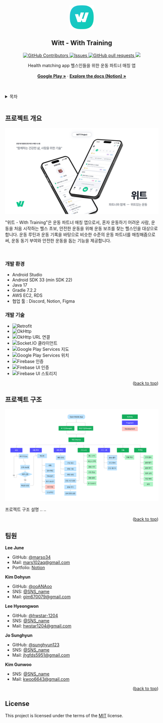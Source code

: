 <!-- PROJECT LOGO -->
<a name="readme-top"></a>
<br />
<div align="center">
  <a href="https://github.com/marso34/witt-client-java">
    <img src="info\witt_logo.png" alt="Logo" width="80" height="80">
  </a>

  ## Witt - With Training
  <p align="center">
    <a href="https://github.com/marso34/witt-java-client/graphs/contributors">
      <img alt="GitHub Contributors" src="https://img.shields.io/github/contributors/marso34/witt-java-client" />
    </a>
    <a href="https://github.com/marso34/witt-java-client/issues">
      <img alt="Issues" src="https://img.shields.io/github/issues/marso34/witt-java-client?color=0088ff" />
    </a>
    <a href="https://github.com/marso34/witt-java-client/pulls">
      <img alt="GitHub pull requests" src="https://img.shields.io/github/issues-pr/marso34/witt-java-client?color=0088ff" />
    </a>
    <a href="https://github.com/marso34/witt-client-java/pulse" alt="Activity">
      <img src="https://img.shields.io/github/commit-activity/m/marso34/witt-client-java" />
    </a>
    <br />
  </p>

  <p align="center">
    Health matching app 헬스인들을 위한 운동 파트너 매칭 앱 <br />
    <br />
    <a href="https://play.google.com/store/apps/details?id=com.gwnu.witt&hl=ko-KR"><strong>Google Play »</strong></a>
    ·
    <a href="https://projects-lj.notion.site/With-Training-2aca57d461f94f918dab38773869c3a6?pvs=4"><strong>Explore the docs (Notion) »</strong></a>
    <br />
    <br />
  </p>
</div>

<br />

<!-- TABLE OF CONTENTS -->
<details>
  <summary>목차</summary>
  <ol>
    <li>
      <a href="#프로젝트-개요">프로젝트 개요</a>
      <ul>
        <li><a href="#개발-환경">개발 환경</a></li>
        <li><a href="#개발-기술">개발 기술</a></li>
      </ul>
    </li>
    <li><a href="#프로젝트-구조">프로젝트 구조</a></li>
    <li><a href="#팀원">팀원</a></li>
    <li><a href="#License">License</a></li>
  </ol>
</details>

<br />

<!-- ABOUT THE PROJECT -->
## 프로젝트 개요

<img src="info\main.png">

"위트 - With Training"은 운동 파트너 매칭 앱으로서, 혼자 운동하기 어려운 사람, 운동을 처음 시작하는 헬스 초보, 안전한 운동을 위해 운동 보조를 찾는 헬스인을 대상으로 합니다. 운동 루틴과 운동 기록을 바탕으로 비슷한 수준의 운동 파트너를 매칭해줌으로써, 운동 동기 부여와 안전한 운동을 돕는 기능을 제공합니다.

<br />


### 개발 환경

* Android Studio
* Android SDK 33 (min SDK 22)
* Java 17
* Gradle 7.2.2
* AWS EC2, RDS
* 협업 툴 : Discord, Notion, Figma

### 개발 기술

* ![Retrofit](https://img.shields.io/badge/Retrofit-2.9.0-brightgreen)
* ![OkHttp](https://img.shields.io/badge/OkHttp-3.14.9-blue)
* ![OkHttp URL 연결](https://img.shields.io/badge/OkHttp_URL_Connection-3.4.2-blue)
* ![Socket.IO 클라이언트](https://img.shields.io/badge/Socket.IO_Client-2.1.0-brightgreen)
* ![Google Play Services 지도](https://img.shields.io/badge/Google_Play_Services-Maps-1)
* ![Google Play Services 위치](https://img.shields.io/badge/Google_Play_Services-Location-1)
* ![Firebase 인증](https://img.shields.io/badge/Firebase-Auth-orange)
* ![Firebase UI 인증](https://img.shields.io/badge/Firebase_UI_Auth-7.2.0-orange)
* ![Firebase UI 스토리지](https://img.shields.io/badge/Firebase_UI_Storage-7.2.0-orange)
<!--  * ![SQLite](https://img.shields.io/badge/SQLite-07405E?style=for-the-badge&logo=sqlite&logoColor=white) -->

<p align="right">(<a href="#readme-top">back to top</a>)</p>

<!-- CONTACT -->
## 프로젝트 구조
<img src="info\Architecture.png">

프로젝트 구조 설명
..
..


<p align="right">(<a href="#readme-top">back to top</a>)</p>

<!-- CONTACT -->
## 팀원

**Lee June**

- GitHub: [@marso34](https://github.com/marso34)
- Mail: <a href="mailto:mars102aq@gmail.com">mars102aq@gmail.com</a>
- Portfolio: [Notion](https://leejune.notion.site/Portfolio-70b846886e2e41368280f5a7e49f9e0d)

**Kim Dohyun**

- GitHub: [@ooANAoo](https://github.com/ooANAoo)
- SNS: [@SNS_name]()
- Mail: <a href="mailto:gim670079@gmail.com">gim670079@gmail.com</a>

**Lee Hyeongwon**

- GitHub: [@hwstar-1204](https://github.com/hwstar-1204)
- SNS: [@SNS_name]()
- Mail: <a href="mailto:hwstar1204@gmail.com">hwstar1204@gmail.com</a>

**Jo Sunghyun**

- GitHub: [@sunghyun123](https://github.com/sunghyun123)
- SNS: [@SNS_name]()
- Mail: <a href="mailto:jhgfds5951@gmail.com">jhgfds5951@gmail.com</a>

**Kim Gunwoo**

- SNS: [@SNS_name]()
- Mail: <a href="mailto:kwoo6643@gmail.com">kwoo6643@gmail.com</a>


<p align="right">(<a href="#readme-top">back to top</a>)</p>

<!-- LICENSE -->
## License

This project is licensed under the terms of the <a href=".\LICENSE.md">MIT</a> license.
